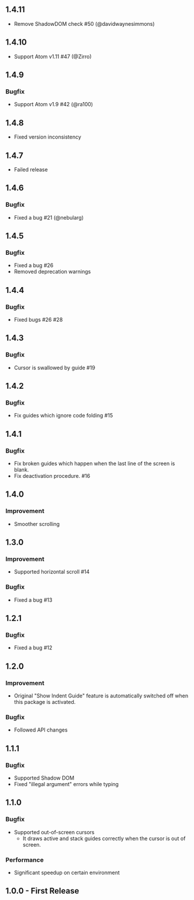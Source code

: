 ## 1.4.11

* Remove ShadowDOM check #50 (@davidwaynesimmons)

## 1.4.10

* Support Atom v1.11 #47 (@Zirro)

## 1.4.9
### Bugfix

* Support Atom v1.9 #42 (@ra100)

## 1.4.8

* Fixed version inconsistency

## 1.4.7

* Failed release

## 1.4.6
### Bugfix

* Fixed a bug #21 (@nebularg)

## 1.4.5
### Bugfix

* Fixed a bug #26
* Removed deprecation warnings

## 1.4.4
### Bugfix

* Fixed bugs #26 #28

## 1.4.3
### Bugfix

* Cursor is swallowed by guide #19

## 1.4.2
### Bugfix

* Fix guides which ignore code folding #15

## 1.4.1
### Bugfix

* Fix broken guides which happen when the last line of the screen is blank.
* Fix deactivation procedure. #16

## 1.4.0
### Improvement

* Smoother scrolling

## 1.3.0
### Improvement

* Supported horizontal scroll #14

### Bugfix

* Fixed a bug #13

## 1.2.1
### Bugfix

* Fixed a bug #12

## 1.2.0
### Improvement

* Original "Show Indent Guide" feature is automatically switched off when this package is activated.

### Bugfix

* Followed API changes

## 1.1.1
### Bugfix

* Supported Shadow DOM
* Fixed "illegal argument" errors while typing

## 1.1.0
### Bugfix

* Supported out-of-screen cursors
  * It draws active and stack guides correctly when the cursor is out of screen.

### Performance

* Significant speedup on certain environment

## 1.0.0 - First Release
